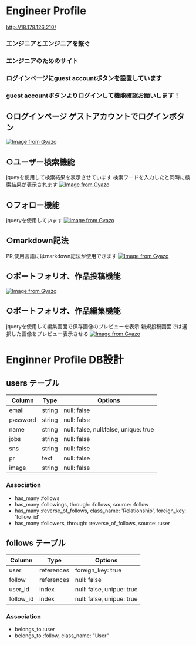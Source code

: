 # Engineer Profile
http://18.178.126.210/

### エンジニアとエンジニアを繋ぐ
### エンジニアのためのサイト

### ログインページにguest accountボタンを設置しています
### guest accountボタンよりログインして機能確認お願いします！

## ○ログインページ ゲストアカウントでログインボタン
[![Image from Gyazo](https://i.gyazo.com/e6b52e003d26203e4ee0bcdec2782824.jpg)](https://gyazo.com/e6b52e003d26203e4ee0bcdec2782824)

## ○ユーザー検索機能
jqueyを使用して検索結果を表示させています
検索ワードを入力したと同時に検索結果が表示されます
[![Image from Gyazo](https://i.gyazo.com/e98c638ae907280ea4c3ebb7e57278a6.gif)](https://gyazo.com/e98c638ae907280ea4c3ebb7e57278a6)

## ○フォロー機能
jqueryを使用しています
[![Image from Gyazo](https://i.gyazo.com/8eba2931b05e1cd338d05f4d81d0b722.gif)](https://gyazo.com/8eba2931b05e1cd338d05f4d81d0b722)

## ○markdown記法
PR,使用言語にはmarkdown記法が使用できます
[![Image from Gyazo](https://i.gyazo.com/2868bc434bfce2037aad7db18c13aecb.jpg)](https://gyazo.com/2868bc434bfce2037aad7db18c13aecb)

## ○ポートフォリオ、作品投稿機能
[![Image from Gyazo](https://i.gyazo.com/8b6e94601fcdedf98b980d2dfc0ba8a1.jpg)](https://gyazo.com/8b6e94601fcdedf98b980d2dfc0ba8a1)

## ○ポートフォリオ、作品編集機能
jqueryを使用して編集画面で保存画像のプレビューを表示
新規投稿画面では選択した画像をプレビュー表示させる
[![Image from Gyazo](https://i.gyazo.com/7380d305ce48c91fadb8c59266095df6.gif)](https://gyazo.com/7380d305ce48c91fadb8c59266095df6)

# Enginner Profile DB設計

## users テーブル
|Column|Type|Options|
|------|----|-------|
|email|string|null: false|
|password|string|null: false|
|name|string|null: false, null:false, unique: true|
|jobs|string|null: false|
|sns|string|null: false|
|pr|text|null: false|
|image|string|null: false|
### Association
- has_many :follows
- has_many :followings, through: :follows, source: :follow
- has_many :reverse_of_follows, class_name: 'Relationship', foreign_key: 'follow_id'
- has_many :followers, through: :reverse_of_follows, source: :user

## follows テーブル
|Column|Type|Options|
|------|----|-------|
|user|references|foreign_key: true|
|follow|references|null: false|
|user_id|index|null: false, unipue: true|
|follow_id|index|null: false, unipue: true|
### Association
- belongs_to :user
- belongs_to :follow, class_name: "User"
